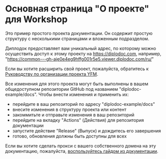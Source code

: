 # Основная страница "О проекте" для Workshop

Это пример простого проекта документации.
Он содержит простую структуру с несколькими страницами и вложенным подразделом.

Диплодок предоставляет вам уникальный адрес, по которому можно осуществить доступ к этому проекту на https://diplodoc.com, например, "https://common---gh-aje0e4eg9hffg001r5e5.viewer.diplodoc.com/ru/"

Если вы хотите расширить свой проект, пожалуйста, обратитесь к [Руководству по организации проекта YFM](https://diplodoc.com/docs/ru/project/).

Все изменения для этого проекта могут быть выполнены в вашем общедоступном репозитории GitHub под названием "diplodoc-example/docs".
Чтобы внести изменения и применить их:

- перейдите в ваш репозиторий по адресу "diplodoc-example/docs"
- внесите изменения в структуру проекта или контент
- закоммитьте и отправьте изменения в ваш репозиторий
- перейдите на вкладку "Actions" (Действия) для репозитория документации
- запустите действие "Release" (Выпуск) и дождитесь его завершения
- готово, обновления должны быть доступны для всех

Если вы хотите сделать прокси с вашего собственного домена на эту документацию, пожалуйста, [воспользуйтесь гайдом из документации](https://diplodoc.com/docs/ru/personal-domain-ya-cloud).
